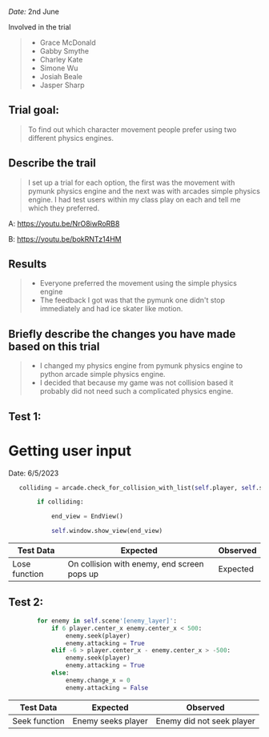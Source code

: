 _Date:_ 2nd June

Involved in the trial
>- Grace McDonald
>- Gabby Smythe
>- Charley Kate
>- Simone Wu
>- Josiah Beale
>- Jasper Sharp

## Trial goal:
> To find out which character movement people prefer using two different physics engines.
>

## Describe the trail
>I set up a trial for each option, the first was the movement with pymunk physics engine and the next was with arcades simple physics engine. I had test users within my class play on each and tell me which they preferred.


A:
https://youtu.be/NrO8iwRoRB8

B:
https://youtu.be/bokRNTz14HM


## Results
> - Everyone preferred the movement using the simple physics engine
> - The feedback I got was that the pymunk one didn't stop immediately and had ice skater like motion.
>
## Briefly describe the changes you have made based on this trial
> - I changed my physics engine from pymunk physics engine to python arcade simple physics engine.
> - I decided that because my game was not collision based it probably did not need such a complicated physics engine.

## Test 1:
# Getting user input

Date: 6/5/2023

```python
   colliding = arcade.check_for_collision_with_list(self.player, self.scene['enemies'])

        if colliding:

            end_view = EndView()

            self.window.show_view(end_view)
```

| Test Data                    | Expected                        | Observed                       |
| ---------------------------- | ------------------------------- | ------------------------------ |
| Lose function    | On collision with enemy, end screen pops up                        | Expected                     |

## Test 2:


```python
        for enemy in self.scene'[enemy_layer]':
	        if 6 player.center_x enemy.center_x < 500: 
		        enemy.seek(player) 
		        enemy.attacking = True 
		    elif -6 > player.center_x - enemy.center_x > -500: 
			    enemy.seek(player) 
			    enemy.attacking = True 
			else: 
				enemy.change_x = 0 
				enemy.attacking = False
```

| Test Data                    | Expected                        | Observed                       |
| ---------------------------- | ------------------------------- | ------------------------------ |
| Seek function  | Enemy seeks player     | Enemy did not seek player    |